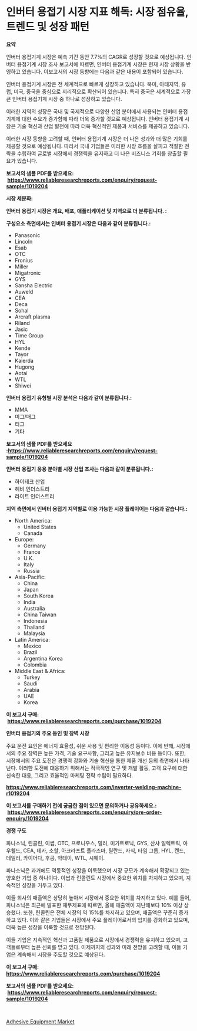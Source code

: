 <p><h1>인버터 용접기 시장 지표 해독: 시장 점유율, 트렌드 및 성장 패턴</h1></p><p><strong>요약</strong></p>
<p><p>인버터 용접기계 시장은 예측 기간 동안 7.7%의 CAGR로 성장할 것으로 예상됩니다. 인버터 용접기계 시장 조사 보고서에 따르면, 인버터 용접기계 시장은 현재 시장 상황을 반영하고 있습니다. 이보고서의 시장 동향에는 다음과 같은 내용이 포함되어 있습니다.</p><p>인버터 용접기계 시장은 전 세계적으로 빠르게 성장하고 있습니다. 북미, 아태지역, 유럽, 미국, 중국을 중심으로 지리적으로 확산되어 있습니다. 특히 중국은 세계적으로 가장 큰 인버터 용접기계 시장 중 하나로 성장하고 있습니다.</p><p>이러한 지역의 성장은 국내 및 국제적으로 다양한 산업 분야에서 사용되는 인버터 용접기계에 대한 수요가 증가함에 따라 더욱 증가할 것으로 예상됩니다. 인버터 용접기계 시장은 기술 혁신과 산업 발전에 따라 더욱 혁신적인 제품과 서비스를 제공하고 있습니다.</p><p>이러한 시장 동향을 고려할 때, 인버터 용접기계 시장은 더 나은 성과와 더 많은 기회를 제공할 것으로 예상됩니다. 따라서 국내 기업들은 이러한 시장 흐름을 살피고 적절한 전략을 수립하여 글로벌 시장에서 경쟁력을 유지하고 더 나은 비즈니스 기회를 창출할 필요가 있습니다.</p></p>
<p><strong>보고서의 샘플 PDF를 받으세요: &nbsp;<a href="https://www.reliableresearchreports.com/enquiry/request-sample/1019204">https://www.reliableresearchreports.com/enquiry/request-sample/1019204</a></strong></p>
<p><strong>시장 세분화:</strong></p>
<p><strong> 인버터 용접기 시장은 개요, 배포, 애플리케이션 및 지역으로 더 분류됩니다. :</strong></p>
<p><strong>구성요소 측면에서는 인버터 용접기 시장은 다음과 같이 분류됩니다.:</strong></p>
<p><ul><li>Panasonic</li><li>Lincoln</li><li>Esab</li><li>OTC</li><li>Fronius</li><li>Miller</li><li>Migatronic</li><li>GYS</li><li>Sansha Electric</li><li>Auweld</li><li>CEA</li><li>Deca</li><li>Sohal</li><li>Arcraft plasma</li><li>Riland</li><li>Jasic</li><li>Time Group</li><li>HYL</li><li>Kende</li><li>Tayor</li><li>Kaierda</li><li>Hugong</li><li>Aotai</li><li>WTL</li><li>Shiwei</li></ul></p>
<p><strong> 인버터 용접기 유형별 시장 분석은 다음과 같이 분류됩니다.:</strong></p>
<p><ul><li>MMA</li><li>미그/매그</li><li>티그</li><li>기타</li></ul></p>
<p><strong>보고서의 샘플 PDF를 받으세요 :<a href="https://www.reliableresearchreports.com/enquiry/request-sample/1019204">https://www.reliableresearchreports.com/enquiry/request-sample/1019204</a></strong></p>
<p><strong> 인버터 용접기 응용 분야별 시장 산업 조사는 다음과 같이 분류됩니다.:</strong></p>
<p><ul><li>하이테크 산업</li><li>헤비 인더스트리</li><li>라이트 인더스트리</li></ul></p>
<p><strong>지역 측면에서 인버터 용접기 지역별로 이용 가능한 시장 플레이어는 다음과 같습니다.:</strong></p>
<p><ul>
    <li>
        North America:
        <ul>
            <li>United States</li>
            <li>Canada</li>
        </ul>
    </li>
    <li>
        Europe:
        <ul>
            <li>Germany</li>
            <li>France</li>
            <li>U.K.</li>
            <li>Italy</li>
            <li>Russia</li>
        </ul>
    </li>
    <li>
        Asia-Pacific:
        <ul>
            <li>China</li>
            <li>Japan</li>
            <li>South Korea</li>
            <li>India</li>
            <li>Australia</li>
            <li>China Taiwan</li>
            <li>Indonesia</li>
            <li>Thailand</li>
            <li>Malaysia</li>
        </ul>
    </li>
    <li>
        Latin America:
        <ul>
            <li>Mexico</li>
            <li>Brazil</li>
            <li>Argentina Korea</li>
            <li>Colombia</li>
        </ul>
    </li>
    <li>
        Middle East & Africa:
        <ul>
            <li>Turkey</li>
            <li>Saudi</li>
            <li>Arabia</li>
            <li>UAE</li>
            <li>Korea</li>
        </ul>
    </li>
    </ul></p>
<p><strong>이 보고서 구매: &nbsp;<a href="https://www.reliableresearchreports.com/purchase/1019204">https://www.reliableresearchreports.com/purchase/1019204</a></strong></p>
<p><strong>인버터 용접기의 주요 동인 및 장벽 시장</strong></p>
<p><p>주요 운전 요인은 에너지 효율성, 쉬운 사용 및 편리한 이동성 등이다. 이에 반해, 시장에서의 주요 장벽은 높은 가격, 기술 요구사항, 그리고 높은 유지보수 비용 등이다. 또한, 시장에서의 주요 도전은 경쟁력 강화와 기술 혁신을 통한 제품 개선 등의 측면에서 나타난다. 이러한 도전에 대응하기 위해서는 적극적인 연구 및 개발 활동, 고객 요구에 대한 신속한 대응, 그리고 효율적인 마케팅 전략 수립이 필요하다.</p></p>
<p><strong><a href="https://www.reliableresearchreports.com/inverter-welding-machine-r1019204">https://www.reliableresearchreports.com/inverter-welding-machine-r1019204</a></strong></p>
<p><strong>이 보고서를 구매하기 전에 궁금한 점이 있으면 문의하거나 공유하세요.: &nbsp;<a href="https://www.reliableresearchreports.com/enquiry/pre-order-enquiry/1019204">https://www.reliableresearchreports.com/enquiry/pre-order-enquiry/1019204</a></strong></p>
<p><strong>경쟁 구도</strong></p>
<p><p>파나소닉, 린콜린, 이쎱, OTC, 프로니우스, 밀러, 미가트로닉, GYS, 산샤 일렉트릭, 아우웰드, CEA, 데카, 소할, 아크라프트 플라즈마, 릴란드, 자식, 타임 그룹, HYL, 켄드, 테일러, 카이어다, 후공, 악테이, WTL, 시웨이. </p><p>파나소닉은 과거에도 역동적인 성장을 이룩했으며 시장 규모가 계속해서 확장되고 있는 양호한 기업 중 하나이다. 이쎱과 린콜린도 시장에서 중요한 위치를 차지하고 있으며, 지속적인 성장을 거두고 있다. </p><p>이들 회사의 매출액은 상당히 높아서 시장에서 중요한 위치를 차지하고 있다. 예를 들어, 파나소닉은 최근에 발표한 재무제표에 따르면, 올해 매출액이 지난해보다 10% 이상 상승했다. 또한, 린콜린은 전체 시장의 약 15%를 차지하고 있으며, 매출액은 꾸준히 증가하고 있다. 이와 같은 기업들은 시장에서 주요 플레이어로서의 입지를 강화하고 있으며, 더욱 높은 성장을 이룩할 것으로 전망된다.</p><p>이들 기업은 지속적인 혁신과 고품질 제품으로 시장에서 경쟁력을 유지하고 있으며, 고객들로부터 높은 신뢰를 받고 있다. 이제까지의 성과와 미래 전망을 고려할 때, 이들 기업은 계속해서 시장을 주도할 것으로 예상된다.</p></p>
<p><strong>이 보고서 구매: &nbsp; <a href="https://www.reliableresearchreports.com/purchase/1019204">https://www.reliableresearchreports.com/purchase/1019204</a></strong></p>
<p><strong>보고서의 샘플 PDF를 받으세요: &nbsp;<a href="https://www.reliableresearchreports.com/enquiry/request-sample/1019204">https://www.reliableresearchreports.com/enquiry/request-sample/1019204</a></strong><strong></strong></p>
<p>&nbsp;</p>
<p><p><a href="https://github.com/ChiragRP21/Market-Research-Report-List-4/blob/main/adhesive-equipment-market.md">Adhesive Equipment Market</a></p></p>